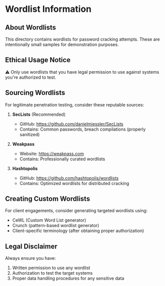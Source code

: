 # Wordlist Information

## About Wordlists
This directory contains wordlists for password cracking attempts. These are intentionally small samples for demonstration purposes.

## Ethical Usage Notice
⚠️ Only use wordlists that you have legal permission to use against systems you're authorized to test.

## Sourcing Wordlists
For legitimate penetration testing, consider these reputable sources:

1. **SecLists** (Recommended)
   - GitHub: https://github.com/danielmiessler/SecLists
   - Contains: Common passwords, breach compilations (properly sanitized)

2. **Weakpass** 
   - Website: https://weakpass.com
   - Contains: Professionally curated wordlists

3. **Hashtopolis** 
   - GitHub: https://github.com/hashtopolis/wordlists
   - Contains: Optimized wordlists for distributed cracking

## Creating Custom Wordlists
For client engagements, consider generating targeted wordlists using:
- CeWL (Custom Word List generator)
- Crunch (pattern-based wordlist generator)
- Client-specific terminology (after obtaining proper authorization)

## Legal Disclaimer
Always ensure you have:
1. Written permission to use any wordlist
2. Authorization to test the target systems
3. Proper data handling procedures for any sensitive data
